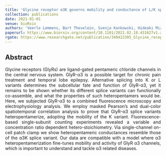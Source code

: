 ```yaml
---
title: 'Glycine receptor α3K governs mobility and conductance of L/K splice variant heteropentamers'
collection: publications
date: 2021-01-01
venue: bioRxiv
authors: 'Veerle Lemmens, Bart Thevelein, Svenja Kankowski, Hideaki Mizuno, Jochen Meier, Susana Rocha, Bert Brône, Jelle Hendrix'
paperurl: https://www.biorxiv.org/content/10.1101/2021.02.18.431627v1.abstract
rgate: https://www.researchgate.net/publication/349422305_Glycine_receptor_a3K_governs_mobility_and_conductance_of_LK_splice_variant_heteropentamers
---
```


<h2> Abstract </h2>
<p align= "justify">
Glycine receptors (GlyRs) are ligand-gated pentameric chloride channels in the central nervous system. GlyR-α3 is a possible target for chronic pain treatment and temporal lobe epilepsy. Alternative splicing into K or L variants determines the subcellular fate and function of GlyR-α3, yet it remains to be shown whether its different splice variants can functionally co-assemble, and what the properties of such heteropentamers would be. Here, we subjected GlyR-α3 to a combined fluorescence microscopy and electrophysiology analysis. We employ masked Pearson’s and dual-color spatiotemporal correlation analysis to prove that GlyR-α3 splice variants heteropentamerize, adopting the mobility of the K variant. Fluorescence-based single-subunit counting experiments revealed a variable and concentration ratio dependent hetero-stoichiometry. Via single-channel on-cell patch clamp we show heteropentameric conductances resemble those of the α3K splice variant. Our data are compatible with a model where α3 heteropentamerization fine-tunes mobility and activity of GlyR α3 channels, which is important to understand and tackle α3 related diseases.
